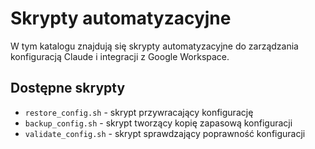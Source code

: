 # Skrypty automatyzacyjne

W tym katalogu znajdują się skrypty automatyzacyjne do zarządzania konfiguracją Claude i integracji z Google Workspace.

## Dostępne skrypty

- `restore_config.sh` - skrypt przywracający konfigurację
- `backup_config.sh` - skrypt tworzący kopię zapasową konfiguracji
- `validate_config.sh` - skrypt sprawdzający poprawność konfiguracji
